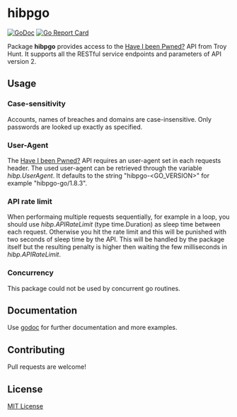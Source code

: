 # hibpgo

[![GoDoc](https://godoc.org/github.com/phlipse/hibpgo?status.svg)](https://godoc.org/github.com/phlipse/hibpgo)
[![Go Report Card](https://goreportcard.com/badge/github.com/phlipse/hibpgo)](https://goreportcard.com/report/github.com/phlipse/hibpgo)

Package **hibpgo** provides access to the [Have I been Pwned?](https://haveibeenpwned.com/) API from Troy Hunt.
It supports all the RESTful service endpoints and parameters of API version 2.

## Usage

### Case-sensitivity
Accounts, names of breaches and domains are case-insensitive. Only passwords are looked up exactly as specified.

### User-Agent
The [Have I been Pwned?](https://haveibeenpwned.com/) API requires an user-agent set in each requests header. The used user-agent can be retrieved through the variable *hibp.UserAgent*. It defaults to the string "hibpgo-<GO_VERSION>" for example "hibpgo-go/1.8.3".

### API rate limit
When performaing multiple requests sequentially, for example in a loop, you should use *hibp.APIRateLimit* (type time.Duration) as sleep time between each request. Otherwise you hit the rate limit and this will be punished with two seconds of sleep time by the API. This will be handled by the package itself but the resulting penalty is higher then waiting the few milliseconds in *hibp.APIRateLimit*.

### Concurrency
This package could not be used by concurrent go routines.

## Documentation
Use [godoc](https://godoc.org/github.com/phlipse/hibpgo) for further documentation and more examples.

## Contributing
Pull requests are welcome!

## License

[MIT License](https://github.com/phlipse/hibpgo/blob/master/LICENSE)